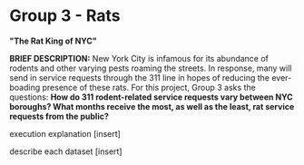 # Group 3 - Rats
**"The Rat King of NYC"**

**BRIEF DESCRIPTION:**
New York City is infamous for its abundance of rodents and other varying pests roaming the streets. In response, many will send in service requests through the 311 line in hopes of reducing the ever-boading presence of these rats. For this project, Group 3 asks the questions: **How do 311 rodent-related service requests vary between NYC boroughs? What months receive the most, as well as the least, rat service requests from the public?**

execution explanation [insert]

describe each dataset [insert]

